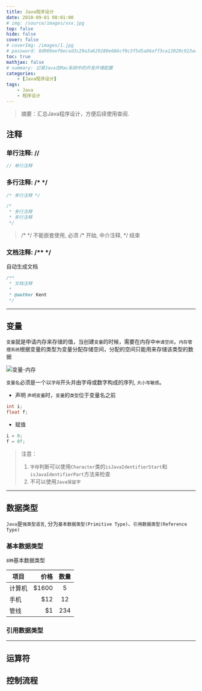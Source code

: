 ```yaml
---
title: Java程序设计
date: 2010-09-01 08:01:00
# img: /source/images/xxx.jpg
top: false
hide: false
cover: false
# coverImg: /images/1.jpg
# password: 8d969eef6ecad3c29a3a629280e686cf0c3f5d5a86aff3ca12020c923adc6c92
toc: true
mathjax: false
# summary: 记录Java在Mac系统中的开发环境配置
categories:
    - [Java程序设计]
tags:
    - Java
    - 程序设计
---
```



> 摘要：汇总Java程序设计，方便后续使用查阅.

## 注释

### 单行注释: //
```java
// 单行注释
```

### 多行注释: /* */
```java
/* 多行注释 */

/*
 * 多行注释
 * 多行注释
 */
```
> /* */ 不能嵌套使用, 必须 /\* 开始, 中介注释, */ 结束

### 文档注释: /** */
自动生成文档
```java
/**
 * 文档注释
 *
 * @author Kent
 */
```

---

## 变量

`变量`就是申请内存来存储的值，当创建`变量`的时候，需要在内存中`申请空间`，`内存管理系统`根据变量的类型为变量分配存储空间，分配的空间只能用来存储该类型的数据

![变量-内存](变量-内存.jpg)

`变量名`必须是一个以`字母`开头并由字母或数字构成的序列, `大小写敏感`。
- 声明
`声明变量`时，`变量`的`类型`位于变量名之前
```java
int i;
float f;
```

- 赋值
```java
i = 0;
f = 0f;
```

> 注意：
> 1. `字母`判断可以使用`Character`类的`isJavaIdentifierStart`和`isJavaIdentifierPart`方法来检查
> 2. 不可以使用`Java保留字`

--- 

## 数据类型
`Java`是`强类型语言`, 分为`基本数据类型(Primitive Type)`、`引用数据类型(Reference Type)`



### 基本数据类型

`8种`基本数据类型

| 项目        | 价格   |  数量  |
| --------   | -----:  | :----:  |
| 计算机     | \$1600 |   5     |
| 手机        |   \$12   |   12   |
| 管线        |    \$1    |  234  |



### 引用数据类型


--- 





## 运算符

## 控制流程


